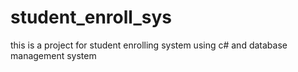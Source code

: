 # student_enroll_sys
this is a project for student enrolling system using c# and database management system
